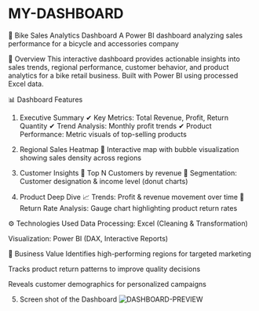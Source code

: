 # MY-DASHBOARD
🚴 Bike Sales Analytics Dashboard
A Power BI dashboard analyzing sales performance for a bicycle and accessories company

📌 Overview
This interactive dashboard provides actionable insights into sales trends, regional performance, customer behavior, and product analytics for a bike retail business. Built with Power BI using processed Excel data.

📊 Dashboard Features
1. Executive Summary
✔ Key Metrics: Total Revenue, Profit, Return Quantity
✔ Trend Analysis: Monthly profit trends
✔ Product Performance: Metric visuals of top-selling products

2. Regional Sales Heatmap
📍 Interactive map with bubble visualization showing sales density across regions

3. Customer Insights
👥 Top N Customers by revenue
🎯 Segmentation: Customer designation & income level (donut charts)

4. Product Deep Dive
📈 Trends: Profit & revenue movement over time
🔄 Return Rate Analysis: Gauge chart highlighting product return rates

⚙️ Technologies Used
Data Processing: Excel (Cleaning & Transformation)

Visualization: Power BI (DAX, Interactive Reports)

🎯 Business Value
Identifies high-performing regions for targeted marketing

Tracks product return patterns to improve quality decisions

Reveals customer demographics for personalized campaigns

5. Screen shot of the Dashboard ![DASHBOARD-PREVIEW](https://github.com/Asifsk1028/SALES-DASHBOARD/blob/main/Screenshot%202025-05-01%20135951.png)
